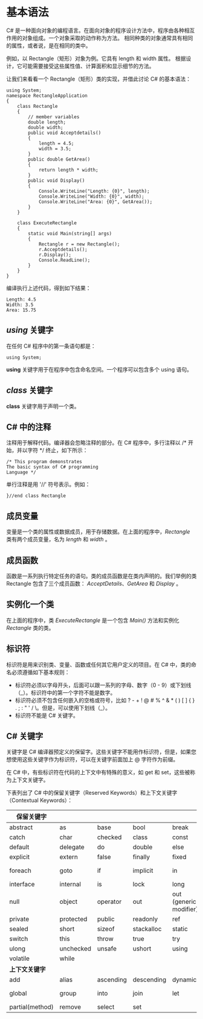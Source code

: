 # 基本语法

C# 是一种面向对象的编程语言。在面向对象的程序设计方法中，程序由各种相互作用的对象组成。一个对象采取的动作称为方法。
相同种类的对象通常具有相同的属性，或者说，是在相同的类中。

例如，以 Rectangle（矩形）对象为例。它具有 length 和 width 属性。
根据设计，它可能需要接受这些属性值、计算面积和显示细节的方法。

让我们来看看一个 Rectangle（矩形）类的实现，并借此讨论 C# 的基本语法：

```
using System;
namespace RectangleApplication
{
    class Rectangle
    {
        // member variables
        double length;
        double width;
        public void Acceptdetails()
        {
            length = 4.5;    
            width = 3.5;
        }
        public double GetArea()
        {
            return length * width;
        }
        public void Display()
        {
            Console.WriteLine("Length: {0}", length);
            Console.WriteLine("Width: {0}", width);
            Console.WriteLine("Area: {0}", GetArea());
        }
    }
    
    class ExecuteRectangle
    {
        static void Main(string[] args)
        {
            Rectangle r = new Rectangle();
            r.Acceptdetails();
            r.Display();
            Console.ReadLine();
        }
    }
}
```

编译执行上述代码，得到如下结果：

```
Length: 4.5
Width: 3.5
Area: 15.75
```

## *using* 关键字

在任何 C# 程序中的第一条语句都是：

```
using System;
```

**using** 关键字用于在程序中包含命名空间。一个程序可以包含多个 using 语句。

## *class* 关键字

**class** 关键字用于声明一个类。

## C# 中的注释

注释用于解释代码。编译器会忽略注释的部分。在 C# 程序中，多行注释以 /\* 开始，并以字符 */ 终止，如下所示：

```
/* This program demonstrates
The basic syntax of C# programming 
Language */
```

单行注释是用 '//' 符号表示。例如：

```
}//end class Rectangle    
```

## 成员变量

变量是一个类的属性或数据成员，用于存储数据。在上面的程序中，*Rectangle* 类有两个成员变量，名为 *length* 和 *width* 。

## 成员函数

函数是一系列执行特定任务的语句。类的成员函数是在类内声明的。我们举例的类 Rectangle 包含了三个成员函数： *AcceptDetails*、*GetArea* 和 *Display* 。

## 实例化一个类

在上面的程序中，类 *ExecuteRectangle* 是一个包含 *Main()* 方法和实例化 *Rectangle* 类的类。

## 标识符

标识符是用来识别类、变量、函数或任何其它用户定义的项目。在 C# 中，类的命名必须遵循如下基本规则：

- 标识符必须以字母开头，后面可以跟一系列的字母、数字（0 - 9）或下划线（_）。标识符中的第一个字符不能是数字。
- 标识符必须不包含任何嵌入的空格或符号，比如 ? - + ! @ # % ^ & * ( ) [ ] { } . ; : " ' / \。但是，可以使用下划线（_）。
- 标识符不能是 C# 关键字。

## C# 关键字

关键字是 C# 编译器预定义的保留字。这些关键字不能用作标识符，但是，如果您想使用这些关键字作为标识符，可以在关键字前面加上 @ 字符作为前缀。

在 C# 中，有些标识符在代码的上下文中有特殊的意义，如 get 和 set，这些被称为上下文关键字。

下表列出了 C# 中的保留关键字（Reserved Keywords）和上下文关键字（Contextual Keywords）：

| 保留关键字 |  |  |  |  |  |  |
| --------- | --- | --- | --- | --- | --- | --- |  
| abstract | as |	base | bool |	break |	byte | case |
| catch | char |	checked | 	class |	const | continue |	decimal |
| default |	delegate|	do|	double|	else|	enum|event|
| explicit|	extern	|false|	finally|	fixed|	float|	for|
|foreach	|goto	|if|	implicit|	in|	in (generic modifier)| int|
|interface|	internal|	is	|lock	|long	|namespace|	new|
|null	|object|operator	|out|	out (generic modifier)|	override|	params|
|private|	protected|	public	|readonly	|ref|return|sbyte|
|sealed	|short	|sizeof	|stackalloc|	static|	string|	struct|
|switch	|this|	throw	|true	|try	|typeof|	uint|
|ulong	|unchecked	|unsafe|	ushort|	using|virtual	|void|
|volatile|	while		|			
| **上下文关键字** |  |  |  |  |  |  |
|add|	alias|	ascending	|descending	|dynamic|	from	|get|
|global|	group|	into|	join|	let|	orderby|	partial (type) |
|partial(method)|	remove|	select|	set|	

